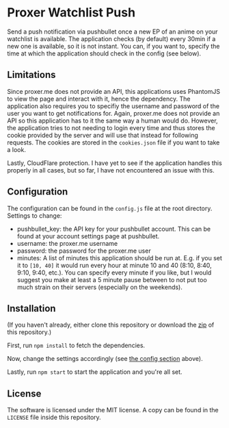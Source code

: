 # Proxer Watchlist Push
Send a push notification via pushbullet once a new EP of an anime on your watchlist is available. The application checks (by default) every 30min if a new one is available, so it is not instant.
You can, if you want to, specify the time at which the application should check in the config (see below).

## Limitations
Since proxer.me does not provide an API, this applications uses PhantomJS to view the page and interact with it, hence the dependency. The application also requires you to specifiy the username and password of the user you want to get notifications for. Again, proxer.me does not provide an API so this application has to it the same way a human would do. However, the application tries to not needing to login every time and thus stores the cookie provided by the server and will use that instead for following requests. The cookies are stored in the `cookies.json` file if you want to take a look.

Lastly, CloudFlare protection. I have yet to see if the application handles this properly in all cases, but so far, I have not encountered an issue with this.

## Configuration
The configuration can be found in the `config.js` file at the root directory.
Settings to change:
- pushbullet_key: the API key for your pushbullet account. This can be found at your account settings page at pushbullet.
- username: the proxer.me username
- password: the password for the proxer.me user
- minutes: A list of minutes this application should be run at. E.g. if you set it to `[10, 40]` it would run every hour at minute 10 and 40 (8:10, 8:40, 9:10, 9:40, etc.). You can specify every minute if you like, but I would suggest you make at least a 5 minute pause between to not put too much strain on their servers (especially on the weekends).

## Installation
(If you haven't already, either clone this repository or download the [zip](https://github.com/kumpelblase2/proxer-watchlist-push/archive/master.zip) of this repository.)

First, run `npm install` to fetch the dependencies.

Now, change the settings accordingly (see [the config section](#configuration) above).

Lastly, run `npm start` to start the application and you're all set.

## License
The software is licensed under the MIT license. A copy can be found in the `LICENSE` file inside this repository.
